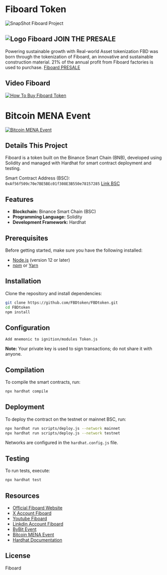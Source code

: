 # Fiboard Token
![SnapShot Fiboard Project](files/fiboard_snappshot.png)



## ![Logo Fiboard](files/fiboard.svg) JOIN THE PRESALE
Powering sustainable growth with Real-world Asset tokenization
FBD was born through the tokenization of Fiboard, an innovative and sustainable construction material. 21% of the annual profit from Fiboard factories is used to purchase.
[Fiboard PRESALE](https://fiboard.org/)

## Video Fiboard
[![How To Buy Fiboard Token](https://img.youtube.com/vi/Ay0KmGiA0cY/0.jpg)](https://www.youtube.com/watch?v=Ay0KmGiA0cY)

# Bitcoin MENA Event
[![Bitcoin MENA Event](https://img.youtube.com/vi/gJFLXhtjEn8/0.jpg)](https://youtu.be/gJFLXhtjEn8?si=Dlh6lyEBCifTzZCL)

## Details This Project
Fiboard is a token built on the Binance Smart Chain (BNB), developed using Solidity and managed with Hardhat for smart contract deployment and testing.

Smart Contract Address (BSC): `0xAf56f509c70e7BE5BEc01f308E3B550e78157285`
[Link BSC](https://bscscan.com/address/0xAf56f509c70e7BE5BEc01f308E3B550e78157285)


## Features

- **Blockchain:** Binance Smart Chain (BSC)
- **Programming Language:** Solidity
- **Development Framework:** Hardhat

## Prerequisites

Before getting started, make sure you have the following installed:

- [Node.js](https://nodejs.org/) (version 12 or later)
- [npm](https://www.npmjs.com/) or [Yarn](https://yarnpkg.com/)

## Installation

Clone the repository and install dependencies:

```bash
git clone https://github.com/FBDtoken/FBDtoken.git
cd FBDtoken
npm install
```

## Configuration
```
Add mnemonic to ignition/modules Token.js

```

**Note:** Your private key is used to sign transactions; do not share it with anyone.

## Compilation

To compile the smart contracts, run:

```bash
npx hardhat compile
```

## Deployment

To deploy the contract on the testnet or mainnet BSC, run:

```bash
npx hardhat run scripts/deploy.js --network mainnet
npx hardhat run scripts/deploy.js --network testnet
```

Networks are configured in the `hardhat.config.js` file.

## Testing

To run tests, execute:

```bash
npx hardhat test
```

## Resources

- [Official Fiboard Website](https://fiboard.org/)
- [X Account Fiboard](https://x.com/FBDtoken)
- [Youtube Fiboard](https://www.youtube.com/@FBDToken)
- [Linkdin Account Fiboard](https://www.linkedin.com/company/fbd-foundation/)
- [ByBit Event](https://www.youtube.com/shorts/UfNhDbusZPY)
- [Bitcoin MENA Event](https://youtu.be/gJFLXhtjEn8?si=Dlh6lyEBCifTzZCL)
- [Hardhat Documentation](https://hardhat.org/getting-started/)

## License
Fiboard
